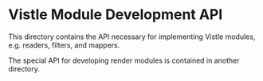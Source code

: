 # Vistle Module Development API

This directory contains the API necessary for implementing Vistle modules,
e.g. readers, filters, and mappers.

The special API for developing render modules is contained in another
directory.
